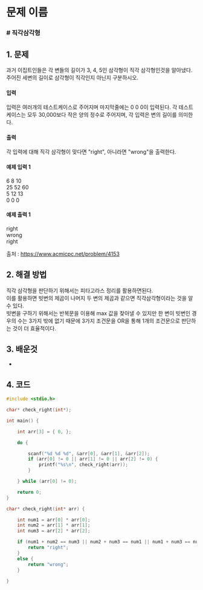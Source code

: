 # 문제 이름
### # 직각삼각형
## 1. 문제
과거 이집트인들은 각 변들의 길이가 3, 4, 5인 삼각형이 직각 삼각형인것을 알아냈다. 주어진 세변의 길이로 삼각형이 직각인지 아닌지 구분하시오.

#### 입력
입력은 여러개의 테스트케이스로 주어지며 마지막줄에는 0 0 0이 입력된다. 각 테스트케이스는 모두 30,000보다 작은 양의 정수로 주어지며, 각 입력은 변의 길이를 의미한다.


#### 출력
각 입력에 대해 직각 삼각형이 맞다면 "right", 아니라면 "wrong"을 출력한다.

#### 예제 입력 1
6 8 10</br>
25 52 60</br>
5 12 13</br>
0 0 0</br>

#### 예제 출력 1
right</br>
wrong</br>
right</br>

출처 : https://www.acmicpc.net/problem/4153

## 2. 해결 방법
직각 삼각형을 판단하기 위해서는 피타고라스 정리를 활용하면된다.</br>
이를 활용하면 빗변의 제곱이 나머지 두 변의 제곱과 같으면 직각삼각형이라는 것을 알 수 있다.</br>
빗변을 구하기 위해서는 반복문을 이용해 max 값을 찾아낼 수 있지만 한 변이 빗변인 경우의 수는 3가지 밖에 없기 때문에 3가지 조건문을 OR을 통해 1개의 조건문으로 판단하는 것이 더 효율적이다.


## 3. 배운것
-

## 4. 코드

```C++
#include <stdio.h>

char* check_right(int*);

int main() {

	int arr[3] = { 0, };

	do {

		scanf("%d %d %d", &arr[0], &arr[1], &arr[2]);
		if (arr[0] != 0 || arr[1] != 0 || arr[2] != 0) {
			printf("%s\n", check_right(arr));
		}

	} while (arr[0] != 0);

	return 0;
}

char* check_right(int* arr) {

	int num1 = arr[0] * arr[0];
	int num2 = arr[1] * arr[1];
	int num3 = arr[2] * arr[2];

	if (num1 + num2 == num3 || num2 + num3 == num1 || num1 + num3 == num2) {
		return "right";
	}
	else {
		return "wrong";
	}
	
}
```
